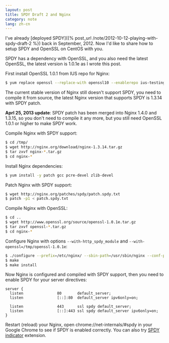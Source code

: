 ```yaml
---
layout: post
title: SPDY Draft 2 and Nginx
category: note
lang: zh-cn
---
```


I've already [deployed SPDY]({% post_url /note/2012-10-12-playing-with-spdy-draft-2 %}) back in September, 2012. Now I'd like to share how to setup SPDY and OpenSSL on CentOS with you.

SPDY has a dependency with OpenSSL, and you also need the latest OpenSSL, the latest version is 1.0.1e as I wrote this post.

First install OpenSSL 1.0.1 from IUS repo for Nginx:

```sh
$ yum replace openssl --replace-with openssl10 --enablerepo ius-testing
```

The current stable version of Nginx still doesn't support SPDY, you need to compile it from source, the latest Nginx version that supports SPDY is 1.3.14 with SPDY patch.

**Aprl 25, 2013 update**: SPDY patch has been merged into Nginx 1.4.0 and 1.3.15, so you don't need to compile it any more, but you still need OpenSSL 1.0.1 or higher to make SPDY work.


Compile Nginx with SPDY support:

```sh
$ cd /tmp/
$ wget http://nginx.org/download/nginx-1.3.14.tar.gz
$ tar zxvf nginx-*.tar.gz
$ cd nginx-*
```

Install Nginx dependencies:

```sh
$ yum install -y patch gcc pcre-devel zlib-devel
```

Patch Nginx with SPDY support:

```sh
$ wget http://nginx.org/patches/spdy/patch.spdy.txt
$ patch -p1 < patch.spdy.txt
```

Compile Nginx with OpenSSL:

```sh
$ cd ..
$ wget http://www.openssl.org/source/openssl-1.0.1e.tar.gz
$ tar zxvf openssl-*.tar.gz
$ cd nginx-*
```

Configure Nginx with options `--with-http_spdy_module` and `--with-openssl=/tmp/openssl-1.0.1e`:

```sh
$ ./configure --prefix=/etc/nginx/ --sbin-path=/usr/sbin/nginx --conf-path=/etc/nginx/nginx.conf --error-log-path=/var/log/nginx/error.log --http-log-path=/var/log/nginx/access.log --pid-path=/var/run/nginx.pid --lock-path=/var/run/nginx.lock --http-client-body-temp-path=/var/cache/nginx/client_temp --http-proxy-temp-path=/var/cache/nginx/proxy_temp --http-fastcgi-temp-path=/var/cache/nginx/fastcgi_temp --http-uwsgi-temp-path=/var/cache/nginx/uwsgi_temp --http-scgi-temp-path=/var/cache/nginx/scgi_temp --user=nginx --group=nginx --with-http_ssl_module --with-http_realip_module --with-http_addition_module --with-http_sub_module --with-http_dav_module --with-http_flv_module --with-http_mp4_module --with-http_gzip_static_module --with-http_random_index_module --with-http_secure_link_module --with-http_stub_status_module --with-mail --with-mail_ssl_module --with-file-aio --with-ipv6 --with-cc-opt='-O2 -g -march=i386 -mtune=i686' --with-http_spdy_module --with-openssl=/tmp/openssl-1.0.1e
$ make
$ make install
```

Now Nginx is configured and compiled with SPDY support, then you need to enable SPDY for your server directives:

```nginx
server {
  listen               80       default_server;
  listen               [::]:80  default_server ipv6only=on;

  listen               443      ssl spdy default_server;
  listen               [::]:443 ssl spdy default_server ipv6only=on;
}
```

Restart (reload) your Nginx, open chrome://net-internals/#spdy in your Google Chrome to see if SPDY is enabled correctly. You can also try [SPDY indicator](https://chrome.google.com/webstore/detail/spdy-indicator/mpbpobfflnpcgagjijhmgnchggcjblin?hl=en) extension.
